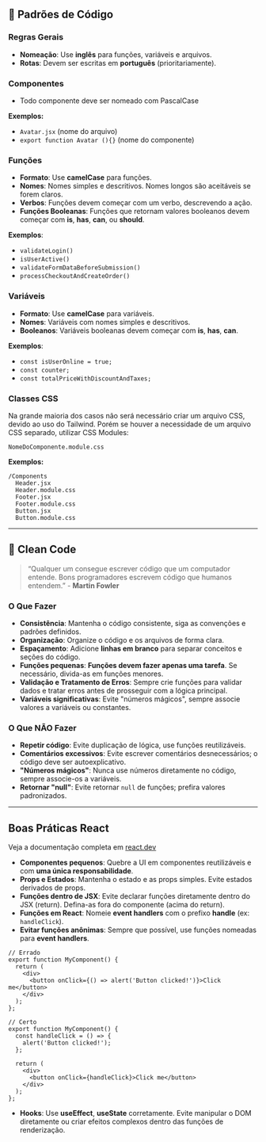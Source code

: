 ## 📝 Padrões de Código

### Regras Gerais
- **Nomeação**: Use **inglês** para funções, variáveis e arquivos.
- **Rotas**: Devem ser escritas em **português** (prioritariamente).
### Componentes
- Todo componente deve ser nomeado com PascalCase

**Exemplos:**
- `Avatar.jsx` (nome do arquivo)
- `export function Avatar (){}` (nome do componente)
### Funções
- **Formato**: Use **camelCase** para funções.
- **Nomes**: Nomes simples e descritivos. Nomes longos são aceitáveis se forem claros.
- **Verbos**: Funções devem começar com um verbo, descrevendo a ação.
- **Funções Booleanas**: Funções que retornam valores booleanos devem começar com **is**, **has**, **can**, ou **should**.

**Exemplos**:
- `validateLogin()`
- `isUserActive()`
- `validateFormDataBeforeSubmission()`
- `processCheckoutAndCreateOrder()`
### Variáveis
- **Formato**: Use **camelCase** para variáveis.
- **Nomes**: Variáveis com nomes simples e descritivos.
- **Booleanos**: Variáveis booleanas devem começar com **is**, **has**, **can**.

**Exemplos**:
- `const isUserOnline = true;`
- `const counter;`
- `const totalPriceWithDiscountAndTaxes;`
### Classes CSS
Na grande maioria dos casos não será necessário criar um arquivo CSS, devido ao uso do Tailwind. Porém se houver a necessidade de um arquivo CSS separado, utilizar CSS Modules:

`NomeDoComponente.module.css` 

**Exemplos:**

    /Components
      Header.jsx
      Header.module.css
      Footer.jsx
      Footer.module.css
      Button.jsx
      Button.module.css

---
## 🧼 Clean Code

> “Qualquer um consegue escrever código que um computador entende. Bons programadores escrevem código que humanos entendem.” - **Martin Fowler**
### O Que Fazer
- **Consistência**: Mantenha o código consistente, siga as convenções e padrões definidos.
- **Organização**: Organize o código e os arquivos de forma clara.
- **Espaçamento**: Adicione **linhas em branco** para separar conceitos e seções do código.
- **Funções pequenas**: **Funções devem fazer apenas uma tarefa**. Se necessário, divida-as em funções menores.
- **Validação e Tratamento de Erros**: Sempre crie funções para validar dados e tratar erros antes de prosseguir com a lógica principal.
- **Variáveis significativas**: Evite "números mágicos", sempre associe valores a variáveis ou constantes.
### O Que NÃO Fazer
- **Repetir código**: Evite duplicação de lógica, use funções reutilizáveis.
- **Comentários excessivos**: Evite escrever comentários desnecessários; o código deve ser autoexplicativo.
- **"Números mágicos"**: Nunca use números diretamente no código, sempre associe-os a variáveis.
- **Retornar "null"**: Evite retornar `null` de funções; prefira valores padronizados.

---
## Boas Práticas React
Veja a documentação completa em [react.dev](https://react.dev/)

- **Componentes pequenos**: Quebre a UI em componentes reutilizáveis e com **uma única responsabilidade**.
- **Props e Estados**: Mantenha o estado e as props simples. Evite estados derivados de props.
- **Funções dentro de JSX**: Evite declarar funções diretamente dentro do JSX (return). Defina-as fora do componente (acima do return).
- **Funções em React**: Nomeie **event handlers** com o prefixo **handle** (ex: `handleClick`).
- **Evitar funções anônimas**: Sempre que possível, use funções nomeadas para **event handlers**.

```JSX
// Errado 
export function MyComponent() {
  return (
    <div>
      <button onClick={() => alert('Button clicked!')}>Click me</button>
    </div>
  );
};

// Certo
export function MyComponent() {
  const handleClick = () => {
    alert('Button clicked!');
  };

  return (
    <div>
      <button onClick={handleClick}>Click me</button>
    </div>
  );
};
```
- **Hooks**: Use **useEffect**, **useState** corretamente. Evite manipular o DOM diretamente ou criar efeitos complexos dentro das funções de renderização.